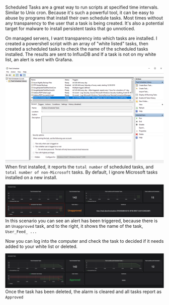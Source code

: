 





Scheduled Tasks are a great way to run scripts at specified time intervals. Similar to Unix cron. Because it's such a powerful tool, it can be easy to abuse by programs that install their own schedule tasks. Most times without any transparency to the user that a task is being created. It's also a potential target for malware to install persistent tasks that go unnoticed.

On managed servers, I want transparency into which tasks are installed. I created a powershell script with an array of "white listed" tasks, then created a scheduled tasks to check the name of the scheduled tasks installed. The results are sent to InfluxDB and If a task is not on my white list, an alert is sent with Grafana.

![002](support/002.png)
When first installed, it reports the `total number` of scheduled tasks, and `total number of non-Microsoft` tasks. By default, I ignore Microsoft tasks installed on a new install. 

![002](support/003.png)
In this scenario you can see an alert has been triggered, because there is an `Unapproved` task, and to the right, it shows the name of the task, `User_Feed_ ...`

Now you can log into the computer and check the task to decided if it needs added to your white list or deleted.

![002](support/004.png)
Once the task has been deleted, the alarm is cleared and all tasks report as `Approved`
